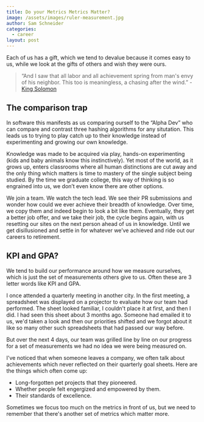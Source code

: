 ```yaml
---
title: Do your Metrics Metrics Matter?
image: /assets/images/ruler-measurement.jpg
author: Sam Schneider
categories:
  - career
layout: post
---
```


Each of us has a gift, which we tend to devalue because it comes easy to us, while we look at the gifts of others and wish they were ours.

> “And I saw that all labor and all achievement spring from man's envy of his neighbor. This too is meaningless, a chasing after the wind.” - [King Solomon](https://web.mit.edu/jywang/www/cef/Bible/NIV/NIV_Bible/ECC+4.html)

## The comparison trap

In software this manifests as us comparing ourself to the “Alpha Dev” who can compare and contrast three hashing algorithms for any situtation. This leads us to trying to play catch up to their knowledge instead of experimenting and growing our own knowledge.

Knowledge was made to be acquired via play, hands-on experimenting (kids and baby animals know this instinctively). Yet most of the world, as it grows up, enters classrooms where all human distinctions are cut away and the only thing which matters is time to mastery of the single subject being studied. By the time we graduate college, this way of thinking is so engrained into us, we don’t even know there are other options.

We join a team. We watch the tech lead. We see their PR submissions and wonder how could we ever achieve their breadth of knowledge. Over time, we copy them and indeed begin to look a bit like them. Eventually, they get a better job offer, and we take their job, the cycle begins again, with us resetting our sites on the next person ahead of us in knowledge. Until we get disillusioned and settle in for whatever we’ve achieved and ride out our careers to retirement.

## KPI and GPA?

We tend to build our performance around how we measure ourselves, which is just the set of measurements others give to us. Often these are 3 letter words like KPI and GPA.

I once attended a quarterly meeting in another city. In the first meeting, a spreadsheet was displayed on a projector to evaluate how our team had performed. The sheet looked familiar, I couldn't place it at first, and then I did. I had seen this sheet about 3 months ago. Someone had emailed it to us, we'd taken a look and then our priorities shifted and we forgot about it like so many other such spreadsheets that had passed our way before. 

But over the next 4 days, our team was grilled line by line on our progress for a set of measurements we had no idea we were being measured on.

I've noticed that when someone leaves a company, we often talk about achievements which never reflected on their quarterly goal sheets. Here are the things which often come up:

- Long-forgotten pet projects that they pioneered.
- Whether people felt engergized and empowered by them.
- Their standards of excellence.

Sometimes we focus too much on the metrics in front of us, but we need to remember that there's another set of metrics which matter more.
